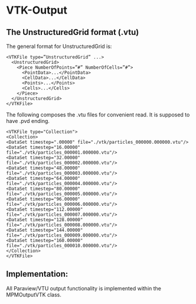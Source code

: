 # VTK-Output
## The UnstructuredGrid format (.vtu)
The general format for UnstructuredGrid is:
```
<VTKFile type=”UnstructuredGrid” ...>
  <UnstructuredGrid>
    <Piece NumberOfPoints=”#” NumberOfCells=”#”>
      <PointData>...</PointData>
      <CellData>...</CellData>
      <Points>...</Points>
      <Cells>...</Cells>
    </Piece>
  </UnstructuredGrid>
</VTKFile>
```


The following composes the .vtu files for convenient read. It is supposed to have .pvd ending.
```
<VTKFile type="Collection">
<Collection>
<DataSet timestep=".00000" file="./vtk/particles_000000.000000.vtu"/>
<DataSet timestep="16.00000" file="./vtk/particles_000001.000000.vtu"/>
<DataSet timestep="32.00000" file="./vtk/particles_000002.000000.vtu"/>
<DataSet timestep="48.00000" file="./vtk/particles_000003.000000.vtu"/>
<DataSet timestep="64.00000" file="./vtk/particles_000004.000000.vtu"/>
<DataSet timestep="80.00000" file="./vtk/particles_000005.000000.vtu"/>
<DataSet timestep="96.00000" file="./vtk/particles_000006.000000.vtu"/>
<DataSet timestep="112.00000" file="./vtk/particles_000007.000000.vtu"/>
<DataSet timestep="128.00000" file="./vtk/particles_000008.000000.vtu"/>
<DataSet timestep="144.00000" file="./vtk/particles_000009.000000.vtu"/>
<DataSet timestep="160.00000" file="./vtk/particles_000010.000000.vtu"/>
</Collection>
</VTKFile>
```
## Implementation:

All Paraview/VTU output functionality is implemented within the
MPMOutputVTK class.
